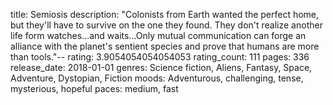 title: Semiosis
description: "Colonists from Earth wanted the perfect home, but they'll have to survive on the one they found. They don't realize another life form watches...and waits...Only mutual communication can forge an alliance with the planet's sentient species and prove that humans are more than tools."--
rating: 3.9054054054054053
rating_count: 111
pages: 336
release_date: 2018-01-01
genres: Science fiction, Aliens, Fantasy, Space, Adventure, Dystopian, Fiction
moods: Adventurous, challenging, tense, mysterious, hopeful
paces: medium, fast